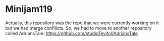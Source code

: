 # Minijam119
Actually, this repository was the repo that we were currently working on it but we had merge confilicts. So, we had to move to another repository called AdriansTale: https://github.com/studioTevitol/AdriansTale
